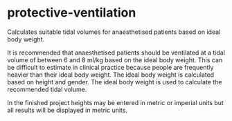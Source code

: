 # protective-ventilation
Calculates suitable tidal volumes for anaesthetised patients based on ideal body weight.

It is recommended that anaesthetised patients should be ventilated at a tidal volume of between 6 and 8 ml/kg based on the ideal body weight. This can be difficult to estimate in clinical practice because people are frequently heavier than their ideal body weight.
The ideal body weight is calculated based on height and gender.
The ideal body weight is used to calculate the recommended tidal volume.

In the finished project heights may be entered in metric or imperial units but all results will be displayed in metric units.
